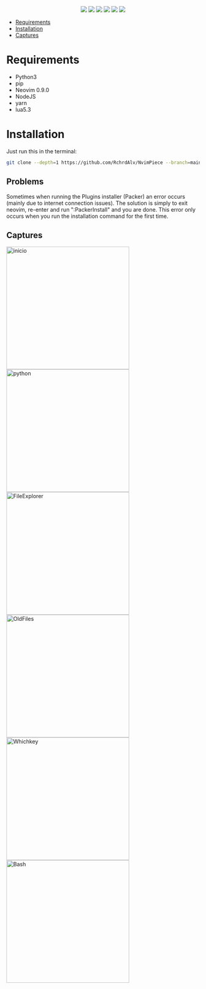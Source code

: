  <p align="Center">
  <img src="https://res.cloudinary.com/dhqo7n9gd/image/upload/v1683993382/NvimOnMy_Way/NvimOnMyWay_jtlcp1.jpg" >
  <img src="https://img.shields.io/badge/-%3E=0.8.0-success?logo=neovim&logoColor=ffffff&labelColor=246FFF&color=7A7A7A" >
  <img src="https://img.shields.io/badge/-Lua-success?logo=lua&logoColor=ffffff&labelColor=246FFF&color=7A7A7A" >
  <img src="https://img.shields.io/badge/-Linux-success?logo=linux&logoColor=ffffff&labelColor=246FFF&color=7A7A7A" >
  <img src="https://img.shields.io/badge/-Neovim-success?logo=neovim&logoColor=ffffff&labelColor=246FFF&color=7A7A7A" >
  <img src="https://img.shields.io/badge/-vim-success?logo=vim&logoColor=ffffff&labelColor=246FFF&color=7A7A7A" >
 </p>


- [Requirements](#requirements)
- [Installation](#installation)
- [Captures](#captures)


# Requirements

- Python3
- pip
- Neovim 0.9.0
- NodeJS
- yarn
- lua5.3

# Installation

Just run this in the terminal:

```bash 
git clone --depth=1 https://github.com/RchrdAlv/NvimPiece --branch=main ~/.config/nvim && nvim -c ":PackerInstall"; nvim -c ":lua InstallLSPs()"
```
## Problems
Sometimes when running the Plugins installer (Packer) an error occurs (mainly due to internet connection issues). The solution is simply to exit neovim, re-enter and run ":PackerInstall" and you are done.
This error only occurs when you run the installation command for the first time.

## Captures

<img src='https://res.cloudinary.com/dhqo7n9gd/image/upload/v1683989991/NvimOnMy_Way/Alpha.jpg.jpg' alt="inicio" width=320  >
<img src='https://res.cloudinary.com/dhqo7n9gd/image/upload/v1683990002/NvimOnMy_Way/Python.jpg.jpg' alt="python" width=320>
<img src='https://res.cloudinary.com/dhqo7n9gd/image/upload/v1683990014/NvimOnMy_Way/FileExplorer.jpg.jpg' alt="FileExplorer" width=320>
<img src='https://res.cloudinary.com/dhqo7n9gd/image/upload/v1683990001/NvimOnMy_Way/OldFiles.jpg.jpg' alt="OldFiles" width=320>
<img src='https://res.cloudinary.com/dhqo7n9gd/image/upload/v1683990003/NvimOnMy_Way/Whickey.jpg.jpg' alt="Whichkey" width=320>
<img src='https://res.cloudinary.com/dhqo7n9gd/image/upload/v1683989991/NvimOnMy_Way/Bash.jpg.jpg' alt="Bash" width=320>


